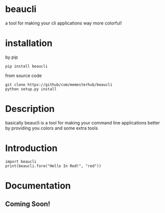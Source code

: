 # beaucli
a tool for making your cli applications way more colorful!

# installation
by pip
```
pip install beaucli
```
from source code
```
git clone https://github/com/memesterhub/beaucli
python setup.py install
```
# Description
basically beaucli is a tool for making your command line applications better by providing you colors and some extra tools

# Introduction
```
import beaucli
print(beaucli.fore("Hello In Red!", "red"))
```

# Documentation
## Coming Soon!
